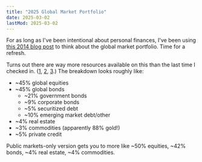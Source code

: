 ```yaml
---
title: "2025 Global Market Portfolio"
date: 2025-03-02
lastMod: 2025-03-02
---
```


For as long as I've been intentional about personal finances, I've been using [this 2014 blog post](https://www.gestaltu.com/2014/08/global-passive-benchmark-etf-factor-tilt.html/) to think about the global market portfolio. Time for a refresh. 

Turns out there are way more resources available on this than the last time I checked in. ([1](https://www.ssga.com/library-content/assets/pdf/global/pc/2024/global-market-portfolio-2024.pdf), [2](https://www.robeco.com/files/docm/docu-2024-robeco-5-year-expected-returns-atlas-lifted-us.pdf), [3](https://www.msci.com/www/blog-posts/sizing-up-the-global-market/05073690405).) The breakdown looks roughly like:

- ~45% global equities
- ~45% global bonds
    - ~21% government bonds
    - ~9% corporate bonds
    - ~5% securitized debt
    - ~10% emerging market debt/other
- ~4% real estate
- ~3% commodities (apparently 88% gold!)
- ~5% private credit

Public markets-only version gets you to more like ~50% equities, ~42% bonds, ~4% real estate, ~4% commodities.
